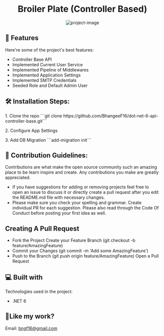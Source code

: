 <h1 align="center" id="title">Broiler Plate (Controller Based)</h1>

<p align="center"><img src="https://socialify.git.ci/BhangeeF16/dot-net-6-api-controller-base/image?description=1&amp;descriptionEditable=Base%20Structure%20of%20Dot%20Net%206%20Controller%20Base%20API&amp;font=Raleway&amp;forks=1&amp;issues=1&amp;language=1&amp;name=1&amp;owner=1&amp;pattern=Circuit%20Board&amp;pulls=1&amp;stargazers=1&amp;theme=Auto" alt="project-image"></p>

  
  
<h2>🧐 Features</h2>

Here're some of the project's best features:

*   Controller Base API
*   Implemented Current User Service
*   Implemented Pipeline of Middlewares
*   Implemented Application Settings
*   Implemented SMTP Credentials
*   Seeded Role and Default Admin User

<h2>🛠️ Installation Steps:</h2>

<p>1. Clone the repo ```git clone https://github.com/BhangeeF16/dot-net-6-api-controller-base.git``` </p>

<p>2. Configure App Settings</p>

<p>3. Add DB Migration ```add-migration init``` </p>

<h2>🍰 Contribution Guidelines:</h2>

Contributions are what make the open source community such an amazing place to be learn inspire and create. Any contributions you make are greatly appreciated.
* If you have suggestions for adding or removing projects feel free to open an issue to discuss it or directly create a pull request after you edit the README.md file with necessary changes. 
* Please make sure you check your spelling and grammar. Create individual PR for each suggestion. Please also read through the Code Of Conduct before posting your first idea as well. 

<h2>Creating A Pull Request </h2>

* Fork the Project Create your Feature Branch (git checkout -b feature/AmazingFeature) 
* Commit your Changes (git commit -m 'Add some AmazingFeature') 
* Push to the Branch (git push origin feature/AmazingFeature) Open a Pull Request
  
  
<h2>💻 Built with</h2>

Technologies used in the project:

*   .NET 6

<h2>💖Like my work?</h2>

Email: bngf16@gmail.com
